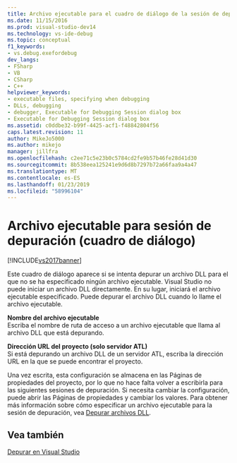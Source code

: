 ```yaml
---
title: Archivo ejecutable para el cuadro de diálogo de la sesión de depuración | Documentos de Microsoft
ms.date: 11/15/2016
ms.prod: visual-studio-dev14
ms.technology: vs-ide-debug
ms.topic: conceptual
f1_keywords:
- vs.debug.exefordebug
dev_langs:
- FSharp
- VB
- CSharp
- C++
helpviewer_keywords:
- executable files, specifying when debugging
- DLLs, debugging
- debugger, Executable for Debugging Session dialog box
- Executable for Debugging Session dialog box
ms.assetid: c0ddbe32-b99f-4425-acf1-f48842804f56
caps.latest.revision: 11
author: MikeJo5000
ms.author: mikejo
manager: jillfra
ms.openlocfilehash: c2ee71c5e23b0c5784cd2fe9b57b46fe28d41d30
ms.sourcegitcommit: 8b538eea125241e9d6d8b7297b72a66faa9a4a47
ms.translationtype: MT
ms.contentlocale: es-ES
ms.lasthandoff: 01/23/2019
ms.locfileid: "58996104"
---
```

# <a name="executable-for-debugging-session-dialog-box"></a>Archivo ejecutable para sesión de depuración (cuadro de diálogo)
[!INCLUDE[vs2017banner](../includes/vs2017banner.md)]

Este cuadro de diálogo aparece si se intenta depurar un archivo DLL para el que no se ha especificado ningún archivo ejecutable. Visual Studio no puede iniciar un archivo DLL directamente. En su lugar, iniciará el archivo ejecutable especificado. Puede depurar el archivo DLL cuando lo llame el archivo ejecutable.  
  
 **Nombre del archivo ejecutable**  
 Escriba el nombre de ruta de acceso a un archivo ejecutable que llama al archivo DLL que está depurando.  
  
 **Dirección URL del proyecto (solo servidor ATL)**  
 Si está depurando un archivo DLL de un servidor ATL, escriba la dirección URL en la que se puede encontrar el proyecto.  
  
 Una vez escrita, esta configuración se almacena en las Páginas de propiedades del proyecto, por lo que no hace falta volver a escribirla para las siguientes sesiones de depuración. Si necesita cambiar la configuración, puede abrir las Páginas de propiedades y cambiar los valores. Para obtener más información sobre cómo especificar un archivo ejecutable para la sesión de depuración, vea [Depurar archivos DLL](../debugger/how-to-debug-native-dlls.md).  
  
## <a name="see-also"></a>Vea también  
 [Depurar en Visual Studio](../debugger/debugging-in-visual-studio.md)
